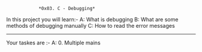 				*0x03. C - Debugging*

In this project you will learn:-
 A: What is debugging
 B: What are some methods of debugging manually
 C: How to read the error messages
__________________________________________________________________________

Your taskes are :-
 A: 0. Multiple mains

